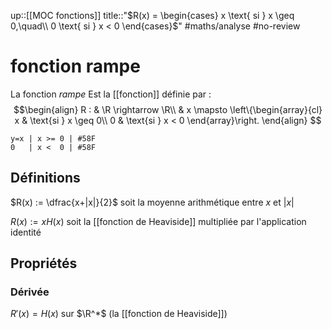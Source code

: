 up::[[MOC fonctions]]
title::"$R(x) = \begin{cases} x \text{ si } x \geq 0,\quad\\ 0 \text{ si } x < 0 \end{cases}$"
#maths/analyse #no-review 
# fonction rampe
La fonction _rampe_ Est la [[fonction]] définie par :
$$\begin{align}
R : & \R \rightarrow \R\\
    & x \mapsto \left\{\begin{array}{cl}
        x & \text{si } x \geq 0\\
        0 & \text{si } x < 0
    \end{array}\right.
\end{align}
$$

```desmos-graph
y=x | x >= 0 | #58F
0   | x <  0 | #58F
```

## Définitions

$R(x) := \dfrac{x+|x|}{2}$ soit la moyenne arithmétique entre $x$ et $|x|$

$R(x):= xH(x)$  soit la [[fonction de Heaviside]] multipliée par l'application identité



## Propriétés

### Dérivée
$R'(x) = H(x)$ sur $\R^*$ (la [[fonction de Heaviside]])

